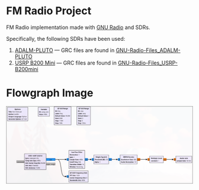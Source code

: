 # FM Radio Project
FM Radio implementation made with [GNU Radio](https://wiki.gnuradio.org/index.php/Main_Page) and SDRs.  

Specifically, the following SDRs have been used:  
1. [ADALM-PLUTO](https://www.analog.com/en/resources/evaluation-hardware-and-software/evaluation-boards-kits/adalm-pluto.html) — GRC files are found in [GNU-Radio-Files_ADALM-PLUTO](GNU-Radio-Files_ADALM-PLUTO)  
2. [USRP B200 Mini](https://www.ettus.com/all-products/usrp-b200mini/) — GRC files are found in [GNU-Radio-Files_USRP-B200mini](GNU-Radio-Files_USRP-B200mini) 

# Flowgraph Image
![Flowgraph Image](image.png)
